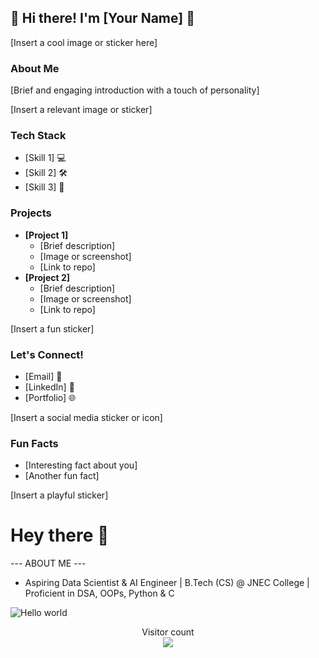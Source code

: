 ## 🚀 Hi there! I'm [Your Name] 🚀

[Insert a cool image or sticker here]

### About Me 
[Brief and engaging introduction with a touch of personality]

[Insert a relevant image or sticker]

### Tech Stack
* [Skill 1] 💻
* [Skill 2] 🛠️
* [Skill 3] 🧠

### Projects
* **[Project 1]**
  * [Brief description]
  * [Image or screenshot]
  * [Link to repo]
* **[Project 2]**
  * [Brief description]
  * [Image or screenshot]
  * [Link to repo]

[Insert a fun sticker]

### Let's Connect!
* [Email] 📧
* [LinkedIn] 💼
* [Portfolio] 🌐

[Insert a social media sticker or icon]

### Fun Facts
* [Interesting fact about you]
* [Another fun fact]

[Insert a playful sticker]


# Hey there :wave:

--- ABOUT ME ---
* Aspiring Data Scientist & AI Engineer | B.Tech (CS) @ JNEC College | Proficient in DSA, OOPs, Python & C

<img src="https://raw.githubusercontent.com/sagar-viradiya/sagar-viradiya/master/resources/banner.png" alt="Hello world">

<p align="center"> 
  Visitor count<br>
  <img src="https://komarev.com/ghpvc/?username=akashch1512" />
</p>
